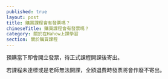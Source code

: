 ```yaml
---
published: true
layout: post
title: 購買課程會有發票嗎？
chineseTitle: 購買課程會有發票嗎？
category: 關於在Hahow上課學習
section: 關於購買課程
---
```

 

預購當下即會開立發票，待正式課程開課後寄出。

若課程未達標或是老師無法開課，全額退費時發票將會作廢不寄出。